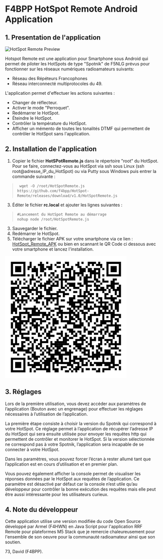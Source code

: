 # F4BPP HotSpot Remote Android Application

## 1. Presentation de l'application
![HotSpot Remote Preview](https://github.com/f4bpp/HotSpot-Remote/blob/main/Images/HotSpot_Remote_Preview.png)

Hotspot Remote est une application pour Smartphone sous Android qui permet de piloter les HotSpots de type "Spotnik" de F5NLG prévus pour fonctionner sur les réseaux numériques radioamateurs suivants:

 - Réseau des Répéteurs Francophones
 - Réseau interconnecté multiprotocoles du 49.

L'application permet d'effectuer les actions suivantes :

 - Changer de réflecteur.
 - Activer le mode "Perroquet".
 - Redémarrer le HotSpot.
 - Éteindre le HotSpot.
 - Contrôler la température du HotSpot.
 - Afficher un mémento de toutes les tonalités DTMF qui permettent de contrôler le HotSpot sans l'application.


## 2. Installation de l'application

 1. Copier le fichier **HotSPotRemote.js** dans le répertoire "root" du
    HotSpot. Pour se faire, connectez-vous au HotSpot via ssh sous Linux (ssh root@adresse_IP_du_HotSpot) ou via Putty sous Windows puis entrer la commande suivante :
 >      wget -O /root/HotSpotRemote.js https://github.com/f4bpp/HotSpot-Remote/releases/download/v1.0/HotSpotRemote.js
 3. Éditer le fichier **rc.local** et ajouter les lignes suivantes :

>     #Lancement du HotSpot Remote au démarrage
>     nohup node /root/HotSpotRemote.js

 3. Sauvegarder le fichier.
 4. Redémarrer le HotSpot.
 5. Télécharger le fichier APK sur votre smartphone via ce lien : [HotSpot_Remote_APK](APK/F4BPP_HotSpot_Remote_1_1.apk) ou bien en scannant le QR Code ci dessous avec votre smartphone et lancez l'installation.

![APK_QR-CODE](https://github.com/f4bpp/Icom_IC-PCR100_Remote_Software/blob/main/Images/HotSpot_Remote_APK_QR-Code.png)

## 3. Réglages

Lors de la première utilisation, vous devez accéder aux paramètres de l’application (Bouton avec un engrenage) pour effectuer les réglages nécessaires à l’utilisation de l’application.

La première étape consiste à choisir la version du Spotnik qui correspond à votre HotSpot. Ce réglage permet à l’application de récupérer l’adresse IP du HotSpot qui sera ensuite utilisée pour envoyer les requêtes http qui permettent de contrôler et monitorer le HotSpot. Si la version sélectionnée ne correspond pas à votre Spotnik, l’application sera incapable de se connecter à votre HotSpot.

Dans les paramètres, vous pouvez forcer l’écran à rester allumé tant que l’application est en cours d’utilisation et en premier plan.

Vous pouvez également afficher la console permet de visualiser les réponses données par le HotSpot aux requêtes de l’application. Ce paramètre est désactivé par défaut car la console n’est utile qu’au développeur pour contrôler la bonne exécution des requêtes mais elle peut être aussi intéressante pour les utilisateurs curieux.

## 4. Note du développeur

Cette application utilise une version modifiée du code Open Source développé par Armel (F4HWN) en Java Script pour l'application RRF Remote pour plateformes M5 Stack que je remercie chaleureusement pour l'ensemble de son oeuvre pour la communauté radioamateur ainsi que son soutien.

73, David (F4BPP).
